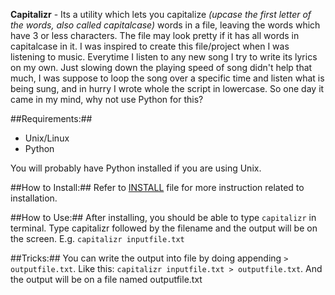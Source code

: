 **Capitalizr** - Its a utility which lets you capitalize *(upcase the first
letter of the words, also called capitalcase)* words in a file, leaving the
words which have 3 or less characters. The file may look pretty if it has all
words in capitalcase in it. I was inspired to create this file/project when
I was listening to music. Everytime I listen to any new song I try to write
its lyrics on my own. Just slowing down the playing speed of song didn't help
that much, I was suppose to loop the song over a specific time and listen what
is being sung, and in hurry I wrote whole the script in lowercase. So one day
it came in my mind, why not use Python for this?

##Requirements:##
 * Unix/Linux
 * Python

You will probably have Python installed if you are using Unix.

##How to Install:##
Refer to [INSTALL](https://github.com/sntshkmr60/capitalizr/blob/master/INSTALL.md)
file for more instruction related to installation.


##How to Use:##
After installing, you should be able to type `capitalizr` in terminal.
Type capitalizr followed by the filename and the output will be on
the screen. E.g. `capitalizr inputfile.txt`

##Tricks:##
You can write the output into file by doing appending `> outputfile.txt`.
Like this: `capitalizr inputfile.txt > outputfile.txt`. And the output will
be on a file named outputfile.txt
